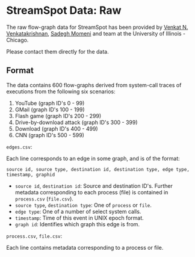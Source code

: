 # StreamSpot Data: Raw

The raw flow-graph data for StreamSpot has been provided by
[Venkat N. Venkatakrishnan][1], [Sadegh Momeni][2] and team at the
University of Illinois - Chicago.

Please contact them directly for the data.

## Format

The data contains 600 flow-graphs derived from system-call traces of executions
from the following six scenarios:

   1. YouTube (graph ID's 0 - 99)
   2. GMail (graph ID's 100 - 199)
   3. Flash game (graph ID's 200 - 299)
   4. Drive-by-download attack (graph ID's 300 - 399)
   5. Download (graph ID's 400 - 499)
   6. CNN (graph ID's 500 - 599)

`edges.csv`:

Each line corresponds to an edge in some graph, and is of the format:

```
source id, source type, destination id, destination type, edge type, timestamp, graphid
``` 

   * `source id`, `destination id`: Source and destination ID's.
     Further metadata corresponding to each process (file) is contained in
     `process.csv` (`file.csv`).
   * `source type`, `destination type`: One of `process` or `file`. 
   * `edge type`: One of a number of select system calls.
   * `timestamp`: Time of this event in UNIX epoch format.
   * `graph id`: Identifies which graph this edge is from.

`process.csv`, `file.csv`:

Each line contains metadata corresponding to a process or file.

[1]: https://www.cs.uic.edu/~venkat/
[2]: http://smomen2.people.uic.edu/
